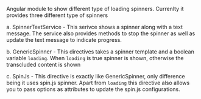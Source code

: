Angular module to show different type of loading spinners. Currenlty it provides three different type of spinners 

a. SpinnerTextService - This serivce shows a spinner along with a text message. The service also provides methods to stop the spinner as well as update the text message to indicate progress.

b. GenericSpinner - This directives takes a spinner template and a boolean variable `loading`. When `loading` is true spinner is shown, otherwise the transcluded content is shown

c. SpinJs - This directive is exactly like GenericSpinner, only difference being it uses spin.js spinner. Apart from `loading` this directive also allows you to pass options as attributes to update the spin.js configurations. 